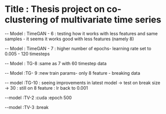 # Title : Thesis project on co-clustering of multivariate time series

-- Model : TimeGAN - 6
    : testing how it works with less features and same samples - it seems it works good with less features (namely 8)
    


-- Model : TimeGAN - 7
    : higher number of epochs- learning rate set to 0.005 - 120 timesteps

-- Model : TG-8
    :same as 7 with 60 timestep data


-- Model :TG- 9
    :new train params- only 8 feature - breaking data



-- model :TG-10 
    : seeing improvements in latest model -> test on break size -> 30
    : still on 8 feature
    : lr back to 0.001 


--model :TV-2
    :cuda 
    :epoch 500

--model :TV-3
    :break